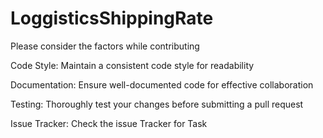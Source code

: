 # LoggisticsShippingRate
Please consider the factors while contributing

Code Style:
Maintain a consistent code style for readability

Documentation:
Ensure well-documented code for effective collaboration

Testing:
Thoroughly test your changes before submitting a pull request

Issue Tracker:
Check the issue Tracker for Task
